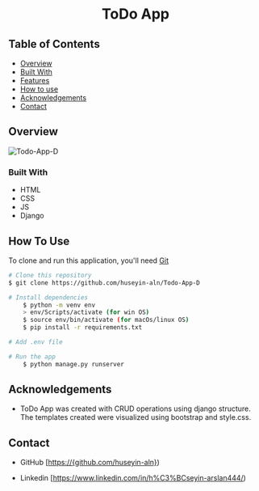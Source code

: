 <h1 align="center">ToDo App</h1>


<!-- TABLE OF CONTENTS -->

## Table of Contents

- [Overview](#overview)
- [Built With](#built-with)
- [Features](#features)
- [How to use](#how-to-use)
- [Acknowledgements](#acknowledgements)
- [Contact](#contact)

<!-- OVERVIEW -->

## Overview

![Todo-App-D](https://user-images.githubusercontent.com/101873227/187294478-3d797769-84f8-4566-a117-abc386328a1e.gif)

### Built With



- HTML
- CSS
- JS
- Django

## How To Use



To clone and run this application, you'll need [Git](https://git-scm.com) 
```bash
# Clone this repository
$ git clone https://github.com/huseyin-aln/Todo-App-D

# Install dependencies
    $ python -m venv env
    > env/Scripts/activate (for win OS)
    $ source env/bin/activate (for macOs/linux OS)
    $ pip install -r requirements.txt

# Add .env file

# Run the app
    $ python manage.py runserver
```

## Acknowledgements
- ToDo App was created with CRUD operations using django structure. The templates created were visualized using bootstrap and style.css.

## Contact


- GitHub [[https://{github.com/huseyin-aln}](https://github.com/huseyin-aln))

- Linkedin [https://www.linkedin.com/in/h%C3%BCseyin-arslan444/)

